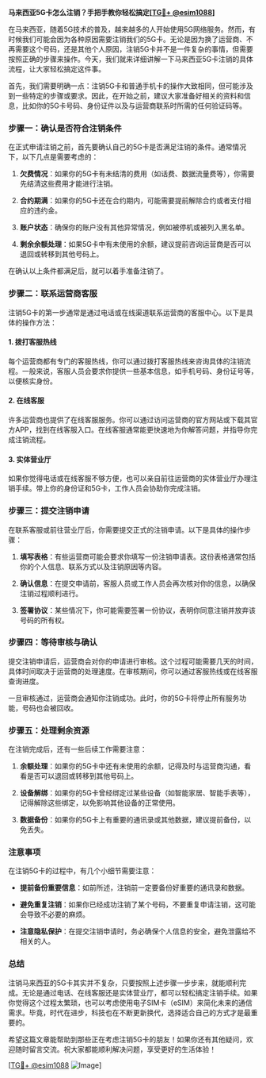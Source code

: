 **马来西亚5G卡怎么注销？手把手教你轻松搞定[[TG💪+ @esim1088](https://t.me/s/esim1088)]**

在马来西亚，随着5G技术的普及，越来越多的人开始使用5G网络服务。然而，有时候我们可能会因为各种原因需要注销我们的5G卡。无论是因为换了运营商、不再需要这个号码，还是其他个人原因，注销5G卡并不是一件复杂的事情，但需要按照正确的步骤来操作。今天，我们就来详细讲解一下马来西亚5G卡注销的具体流程，让大家轻松搞定这件事。

首先，我们需要明确一点：注销5G卡和普通手机卡的操作大致相同，但可能涉及到一些特定的步骤或要求。因此，在开始之前，建议大家准备好相关的资料和信息，比如你的5G卡号码、身份证件以及与运营商联系时所需的任何验证码等。

### 步骤一：确认是否符合注销条件

在正式申请注销之前，首先要确认自己的5G卡是否满足注销的条件。通常情况下，以下几点是需要考虑的：

1. **欠费情况**：如果你的5G卡有未结清的费用（如话费、数据流量费等），你需要先结清这些费用才能进行注销。
   
2. **合约期满**：如果你的5G卡还在合约期内，可能需要提前解除合约或者支付相应的违约金。

3. **账户状态**：确保你的账户没有其他异常情况，例如被停机或被列入黑名单。

4. **剩余余额处理**：如果5G卡中有未使用的余额，建议提前咨询运营商是否可以退回或转移到其他号码上。

在确认以上条件都满足后，就可以着手准备注销了。

### 步骤二：联系运营商客服

注销5G卡的第一步通常是通过电话或在线渠道联系运营商的客服中心。以下是具体的操作方法：

#### 1. 拨打客服热线
每个运营商都有专门的客服热线，你可以通过拨打客服热线来咨询具体的注销流程。一般来说，客服人员会要求你提供一些基本信息，如手机号码、身份证号等，以便核实身份。

#### 2. 在线客服
许多运营商也提供了在线客服服务。你可以通过访问运营商的官方网站或下载其官方APP，找到在线客服入口。在线客服通常能更快速地为你解答问题，并指导你完成注销流程。

#### 3. 实体营业厅
如果你觉得电话或在线客服不够方便，也可以亲自前往运营商的实体营业厅办理注销手续。带上你的身份证和5G卡，工作人员会协助你完成注销。

### 步骤三：提交注销申请

在联系客服或前往营业厅后，你需要提交正式的注销申请。以下是具体的操作步骤：

1. **填写表格**：有些运营商可能会要求你填写一份注销申请表。这份表格通常包括你的个人信息、联系方式以及注销原因等内容。

2. **确认信息**：在提交申请前，客服人员或工作人员会再次核对你的信息，以确保注销过程顺利进行。

3. **签署协议**：某些情况下，你可能需要签署一份协议，表明你同意注销并放弃该号码的所有权。

### 步骤四：等待审核与确认

提交注销申请后，运营商会对你的申请进行审核。这个过程可能需要几天的时间，具体时间取决于运营商的处理速度。在审核期间，你可以通过客服热线或在线客服查询进度。

一旦审核通过，运营商会通知你注销成功。此时，你的5G卡将停止所有服务功能，号码也会被回收。

### 步骤五：处理剩余资源

在注销完成后，还有一些后续工作需要注意：

1. **余额处理**：如果你的5G卡中还有未使用的余额，记得及时与运营商沟通，看看是否可以退回或转移到其他号码上。

2. **设备解绑**：如果你的5G卡曾经绑定过某些设备（如智能家居、智能手表等），记得解除这些绑定，以免影响其他设备的正常使用。

3. **数据备份**：如果你的5G卡上有重要的通讯录或其他数据，建议提前备份，以免丢失。

### 注意事项

在注销5G卡的过程中，有几个小细节需要注意：

- **提前备份重要信息**：如前所述，注销前一定要备份好重要的通讯录和数据。
  
- **避免重复注销**：如果你已经成功注销了某个号码，不要重复申请注销，这可能会导致不必要的麻烦。

- **注意隐私保护**：在提交注销申请时，务必确保个人信息的安全，避免泄露给不相关的人。

### 总结

注销马来西亚的5G卡其实并不复杂，只要按照上述步骤一步步来，就能顺利完成。无论是通过电话、在线客服还是实体营业厅，都可以轻松搞定注销手续。如果你觉得这个过程太繁琐，也可以考虑使用电子SIM卡（eSIM）来简化未来的通信需求。毕竟，时代在进步，科技也在不断更新换代，选择适合自己的方式才是最重要的。

希望这篇文章能帮助到那些正在考虑注销5G卡的朋友！如果你还有其他疑问，欢迎随时留言交流。祝大家都能顺利解决问题，享受更好的生活体验！

[[TG💪+ @esim1088](https://t.me/s/esim1088) ![Image](https://i.postimg.cc/4NQfJmqS/Snipaste-2025-05-13-00-14-12.png)]